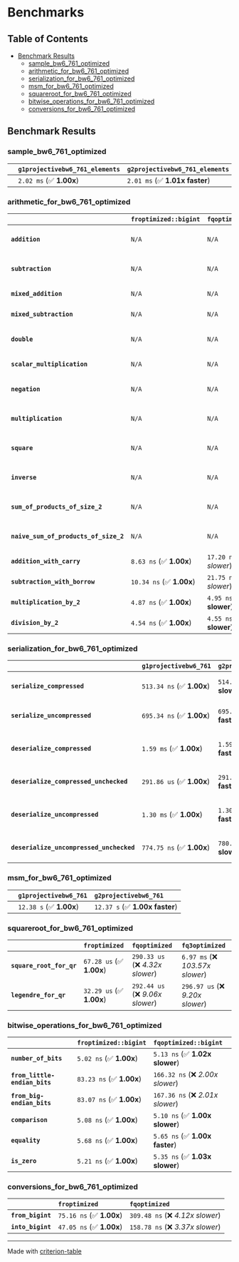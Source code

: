 # Benchmarks

## Table of Contents

- [Benchmark Results](#benchmark-results)
    - [sample_bw6_761_optimized](#sample_bw6_761_optimized)
    - [arithmetic_for_bw6_761_optimized](#arithmetic_for_bw6_761_optimized)
    - [serialization_for_bw6_761_optimized](#serialization_for_bw6_761_optimized)
    - [msm_for_bw6_761_optimized](#msm_for_bw6_761_optimized)
    - [squareroot_for_bw6_761_optimized](#squareroot_for_bw6_761_optimized)
    - [bitwise_operations_for_bw6_761_optimized](#bitwise_operations_for_bw6_761_optimized)
    - [conversions_for_bw6_761_optimized](#conversions_for_bw6_761_optimized)

## Benchmark Results

### sample_bw6_761_optimized

|        | `g1projectivebw6_761_elements`          | `g2projectivebw6_761_elements`           |
|:-------|:----------------------------------------|:---------------------------------------- |
|        | `2.02 ms` (✅ **1.00x**)                 | `2.01 ms` (✅ **1.01x faster**)           |

### arithmetic_for_bw6_761_optimized

|                                       | `froptimized::bigint`          | `fqoptimized::bigint`           | `g1projectivebw6_761`          | `g2projectivebw6_761`          | `fq3optimized`                   | `fq6optimized`                    | `fqoptimized`                     | `froptimized`                      |
|:--------------------------------------|:-------------------------------|:--------------------------------|:-------------------------------|:-------------------------------|:---------------------------------|:----------------------------------|:----------------------------------|:---------------------------------- |
| **`addition`**                        | `N/A`                          | `N/A`                           | `4.82 us` (✅ **1.00x**)        | `4.82 us` (✅ **1.00x slower**) | `77.68 ns` (🚀 **62.01x faster**) | `163.83 ns` (🚀 **29.40x faster**) | `27.71 ns` (🚀 **173.85x faster**) | `12.63 ns` (🚀 **381.28x faster**)  |
| **`subtraction`**                     | `N/A`                          | `N/A`                           | `4.89 us` (✅ **1.00x**)        | `4.89 us` (✅ **1.00x faster**) | `77.91 ns` (🚀 **62.72x faster**) | `154.43 ns` (🚀 **31.64x faster**) | `25.93 ns` (🚀 **188.42x faster**) | `13.36 ns` (🚀 **365.85x faster**)  |
| **`mixed_addition`**                  | `N/A`                          | `N/A`                           | `3.36 us` (✅ **1.00x**)        | `3.36 us` (✅ **1.00x slower**) | `N/A`                            | `N/A`                             | `N/A`                             | `N/A`                              |
| **`mixed_subtraction`**               | `N/A`                          | `N/A`                           | `3.40 us` (✅ **1.00x**)        | `3.41 us` (✅ **1.00x slower**) | `N/A`                            | `N/A`                             | `N/A`                             | `N/A`                              |
| **`double`**                          | `N/A`                          | `N/A`                           | `2.22 us` (✅ **1.00x**)        | `2.22 us` (✅ **1.00x slower**) | `53.65 ns` (🚀 **41.31x faster**) | `121.17 ns` (🚀 **18.29x faster**) | `19.38 ns` (🚀 **114.36x faster**) | `7.17 ns` (🚀 **309.30x faster**)   |
| **`scalar_multiplication`**           | `N/A`                          | `N/A`                           | `1.80 ms` (✅ **1.00x**)        | `1.80 ms` (✅ **1.00x faster**) | `N/A`                            | `N/A`                             | `N/A`                             | `N/A`                              |
| **`negation`**                        | `N/A`                          | `N/A`                           | `N/A`                          | `N/A`                          | `70.89 ns` (❌ *3.41x slower*)    | `120.97 ns` (❌ *5.82x slower*)    | `22.86 ns` (✅ **1.10x slower**)   | `20.79 ns` (✅ **1.00x**)           |
| **`multiplication`**                  | `N/A`                          | `N/A`                           | `N/A`                          | `N/A`                          | `2.47 us` (❌ *32.61x slower*)    | `7.90 us` (❌ *104.19x slower*)    | `313.50 ns` (❌ *4.13x slower*)    | `75.83 ns` (✅ **1.00x**)           |
| **`square`**                          | `N/A`                          | `N/A`                           | `N/A`                          | `N/A`                          | `1.78 us` (❌ *26.88x slower*)    | `5.54 us` (❌ *83.50x slower*)     | `244.67 ns` (❌ *3.69x slower*)    | `66.38 ns` (✅ **1.00x**)           |
| **`inverse`**                         | `N/A`                          | `N/A`                           | `N/A`                          | `N/A`                          | `51.74 us` (❌ *3.56x slower*)    | `60.82 us` (❌ *4.19x slower*)     | `47.56 us` (❌ *3.27x slower*)     | `14.53 us` (✅ **1.00x**)           |
| **`sum_of_products_of_size_2`**       | `N/A`                          | `N/A`                           | `N/A`                          | `N/A`                          | `5.11 us` (❌ *43.63x slower*)    | `16.09 us` (❌ *137.39x slower*)   | `418.07 ns` (❌ *3.57x slower*)    | `117.14 ns` (✅ **1.00x**)          |
| **`naive_sum_of_products_of_size_2`** | `N/A`                          | `N/A`                           | `N/A`                          | `N/A`                          | `5.04 us` (❌ *30.88x slower*)    | `16.03 us` (❌ *98.15x slower*)    | `648.10 ns` (❌ *3.97x slower*)    | `163.34 ns` (✅ **1.00x**)          |
| **`addition_with_carry`**             | `8.63 ns` (✅ **1.00x**)        | `17.20 ns` (❌ *1.99x slower*)   | `N/A`                          | `N/A`                          | `N/A`                            | `N/A`                             | `N/A`                             | `N/A`                              |
| **`subtraction_with_borrow`**         | `10.34 ns` (✅ **1.00x**)       | `21.75 ns` (❌ *2.10x slower*)   | `N/A`                          | `N/A`                          | `N/A`                            | `N/A`                             | `N/A`                             | `N/A`                              |
| **`multiplication_by_2`**             | `4.87 ns` (✅ **1.00x**)        | `4.95 ns` (✅ **1.02x slower**)  | `N/A`                          | `N/A`                          | `N/A`                            | `N/A`                             | `N/A`                             | `N/A`                              |
| **`division_by_2`**                   | `4.54 ns` (✅ **1.00x**)        | `4.55 ns` (✅ **1.00x slower**)  | `N/A`                          | `N/A`                          | `N/A`                            | `N/A`                             | `N/A`                             | `N/A`                              |

### serialization_for_bw6_761_optimized

|                                          | `g1projectivebw6_761`          | `g2projectivebw6_761`            | `froptimized`                       | `fqoptimized`                       | `fq3optimized`                    | `fq6optimized`                    |
|:-----------------------------------------|:-------------------------------|:---------------------------------|:------------------------------------|:------------------------------------|:----------------------------------|:--------------------------------- |
| **`serialize_compressed`**               | `513.34 ns` (✅ **1.00x**)      | `514.54 ns` (✅ **1.00x slower**) | `58.17 ns` (🚀 **8.82x faster**)     | `171.66 ns` (🚀 **2.99x faster**)    | `516.01 ns` (✅ **1.01x slower**)  | `1.08 us` (❌ *2.11x slower*)      |
| **`serialize_uncompressed`**             | `695.34 ns` (✅ **1.00x**)      | `695.28 ns` (✅ **1.00x faster**) | `56.07 ns` (🚀 **12.40x faster**)    | `169.93 ns` (🚀 **4.09x faster**)    | `516.08 ns` (✅ **1.35x faster**)  | `1.08 us` (❌ *1.56x slower*)      |
| **`deserialize_compressed`**             | `1.59 ms` (✅ **1.00x**)        | `1.59 ms` (✅ **1.00x faster**)   | `92.22 ns` (🚀 **17217.40x faster**) | `349.02 ns` (🚀 **4549.17x faster**) | `1.05 us` (🚀 **1511.81x faster**) | `2.11 us` (🚀 **753.59x faster**)  |
| **`deserialize_compressed_unchecked`**   | `291.86 us` (✅ **1.00x**)      | `291.82 us` (✅ **1.00x faster**) | `92.25 ns` (🚀 **3163.77x faster**)  | `349.00 ns` (🚀 **836.29x faster**)  | `1.05 us` (🚀 **277.90x faster**)  | `2.11 us` (🚀 **138.51x faster**)  |
| **`deserialize_uncompressed`**           | `1.30 ms` (✅ **1.00x**)        | `1.30 ms` (✅ **1.00x faster**)   | `92.32 ns` (🚀 **14032.56x faster**) | `348.98 ns` (🚀 **3712.09x faster**) | `1.05 us` (🚀 **1233.52x faster**) | `2.11 us` (🚀 **614.79x faster**)  |
| **`deserialize_uncompressed_unchecked`** | `774.75 ns` (✅ **1.00x**)      | `780.65 ns` (✅ **1.01x slower**) | `92.22 ns` (🚀 **8.40x faster**)     | `348.98 ns` (🚀 **2.22x faster**)    | `1.05 us` (❌ *1.36x slower*)      | `2.11 us` (❌ *2.72x slower*)      |

### msm_for_bw6_761_optimized

|        | `g1projectivebw6_761`          | `g2projectivebw6_761`           |
|:-------|:-------------------------------|:------------------------------- |
|        | `12.38 s` (✅ **1.00x**)        | `12.37 s` (✅ **1.00x faster**)  |

### squareroot_for_bw6_761_optimized

|                          | `froptimized`            | `fqoptimized`                    | `fq3optimized`                    |
|:-------------------------|:-------------------------|:---------------------------------|:--------------------------------- |
| **`square_root_for_qr`** | `67.28 us` (✅ **1.00x**) | `290.33 us` (❌ *4.32x slower*)   | `6.97 ms` (❌ *103.57x slower*)    |
| **`legendre_for_qr`**    | `32.29 us` (✅ **1.00x**) | `292.44 us` (❌ *9.06x slower*)   | `296.97 us` (❌ *9.20x slower*)    |

### bitwise_operations_for_bw6_761_optimized

|                               | `froptimized::bigint`          | `fqoptimized::bigint`             |
|:------------------------------|:-------------------------------|:--------------------------------- |
| **`number_of_bits`**          | `5.02 ns` (✅ **1.00x**)        | `5.13 ns` (✅ **1.02x slower**)    |
| **`from_little-endian_bits`** | `83.23 ns` (✅ **1.00x**)       | `166.32 ns` (❌ *2.00x slower*)    |
| **`from_big-endian_bits`**    | `83.07 ns` (✅ **1.00x**)       | `167.36 ns` (❌ *2.01x slower*)    |
| **`comparison`**              | `5.08 ns` (✅ **1.00x**)        | `5.10 ns` (✅ **1.00x slower**)    |
| **`equality`**                | `5.68 ns` (✅ **1.00x**)        | `5.65 ns` (✅ **1.00x faster**)    |
| **`is_zero`**                 | `5.21 ns` (✅ **1.00x**)        | `5.35 ns` (✅ **1.03x slower**)    |

### conversions_for_bw6_761_optimized

|                   | `froptimized`            | `fqoptimized`                     |
|:------------------|:-------------------------|:--------------------------------- |
| **`from_bigint`** | `75.16 ns` (✅ **1.00x**) | `309.48 ns` (❌ *4.12x slower*)    |
| **`into_bigint`** | `47.05 ns` (✅ **1.00x**) | `158.78 ns` (❌ *3.37x slower*)    |

---
Made with [criterion-table](https://github.com/nu11ptr/criterion-table)

